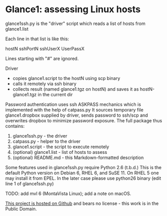 Glance1: assessing Linux hosts
==============================

glance1ssh.py is the "driver" script which reads a list of hosts from glance1.list

Each line in that list is like this:

hostN sshPortN sshUserX UserPassX

Lines starting with "#" are ignored.

Driver 

* copies glance1.script to the hostN using scp binary
* calls it remotely via ssh binary
* collects result (named glance1.tgz on hostN) and saves it as hostN-glance1.tgz in the current dir

Password authentication uses ssh ASKPASS mechanics which is implemented with the help of catpass.py
It sources temporary file glance1.dropbox supplied by driver, 
sends password to ssh/scp and overwrites dropbox to minimize password exposure.
The full package thus contains:

1. glance1ssh.py - the driver
1. catpass.py - helper to the driver
1. glance1.script - the script to execute remotely
1. (optional) glance1.list - list of hosts to assess
1. (optional) README.md - this Markdown-formatted description

Some features used in glance1ssh.py require Python 2.6 (t.b.d.)
This is the default Python version on Debian 6, RHEL 6, and SuSE 11. 
On RHEL 5 one may install it from EPEL. In the later case please 
use python26 binary (edit line 1 of glance1ssh.py)

TODO: add mvl 6 (MontaVista Linux); add a note on macOS.

[This project is hosted on Github](https://github.com/mz0/glance1)
and bears no license - this work is in the Public Domain.
